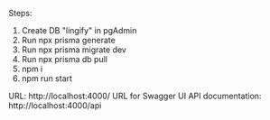 Steps:

1. Create DB "lingify" in pgAdmin
2. Run npx prisma generate
3. Run npx prisma migrate dev
4. Run npx prisma db pull
5. npm i
6. npm run start

URL: http://localhost:4000/
URL for Swagger UI API documentation: http://localhost:4000/api
